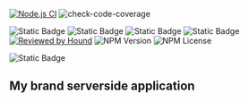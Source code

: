 [![Node.js CI](https://github.com/GarrixA/mybrand-be/actions/workflows/node.js.yml/badge.svg)](https://github.com/GarrixA/mybrand-be/actions/workflows/node.js.yml) ![check-code-coverage](https://img.shields.io/badge/code--coverage-67.22%25-yellow)

![Static Badge](https://img.shields.io/badge/database-postgressSQL-blue?style=flat&labelColor=%23ff6e15)
![Static Badge](https://img.shields.io/badge/Testing-Jest-brown?style=flat-square&labelColor=green)
![Static Badge](https://img.shields.io/badge/Auth_Library-PassportJs-yellow?style=flat-square&labelColor=%2327c2a0)
![Static Badge](https://img.shields.io/badge/ESLINT-Code_style-%232796C2?style=flat-square&labelColor=%2396c900)
[![Reviewed by Hound](https://img.shields.io/badge/Reviewed_by-Hound-8E64B0.svg)](https://houndci.com) ![NPM Version](https://img.shields.io/npm/v/node) ![NPM License](https://img.shields.io/npm/l/node?style=flat-square&labelColor=%23E6684A&color=blue)

![Static Badge](https://img.shields.io/badge/Accepting-Pull_Request-%23005B96?style=for-the-badge)

## My brand serverside application
